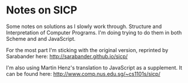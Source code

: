 # Notes on SICP
Some notes on solutions as I slowly work through. Structure and Interpretation of Computer Programs. I'm doing trying to do them in both Scheme and and JavaScript.

For the most part I'm sticking with the original version, reprinted by Sarabander here: 
http://sarabander.github.io/sicp/

I'm also using Martin Henz's translation to JavaScript as a supplement. It can be found here: http://www.comp.nus.edu.sg/~cs1101s/sicp/
